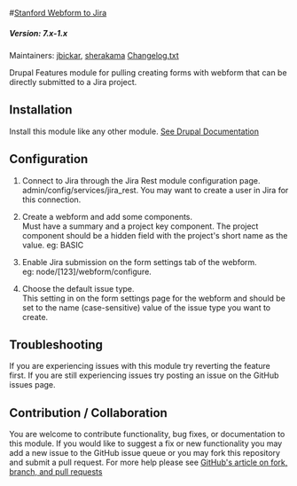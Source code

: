 #[Stanford Webform to Jira](https://github.com/SU-SWS/stanford_webform_to_jira)
##### Version: 7.x-1.x

Maintainers: [jbickar](https://github.com/jbickar), [sherakama](https://github.com/sherakama)
[Changelog.txt](CHANGELOG.txt)

Drupal Features module for pulling creating forms with webform that can be directly submitted to a Jira project.



Installation
---

Install this module like any other module. [See Drupal Documentation](https://drupal.org/documentation/install/modules-themes/modules-7)

Configuration
---

1. Connect to Jira through the Jira Rest module  configuration page.   
admin/config/services/jira_rest. You may want to create a user in Jira for this connection.

2. Create a webform and add some components.   
Must have a summary and a project key component. The project component should be a hidden field with the project's short name as the value. eg: BASIC

3. Enable Jira submission on the form settings tab of the webform.   
eg: node/[123]/webform/configure.

4. Choose the default issue type.   
This setting in on the form settings page for the webform and should be set to the name (case-sensitive) value of the issue type you want to create.

Troubleshooting
---

If you are experiencing issues with this module try reverting the feature first. If you are still experiencing issues try posting an issue on the GitHub issues page.

Contribution / Collaboration
---

You are welcome to contribute functionality, bug fixes, or documentation to this module. If you would like to suggest a fix or new functionality you may add a new issue to the GitHub issue queue or you may fork this repository and submit a pull request. For more help please see [GitHub's article on fork, branch, and pull requests](https://help.github.com/articles/using-pull-requests)

